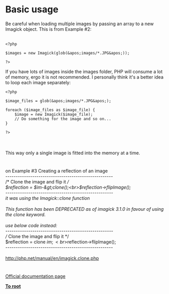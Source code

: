 # Basic usage



Be careful when loading multiple images by passing an array to a new Imagick object. This is from Example #2:<br><br>

```
<?php

$images = new Imagick(glob(&apos;images/*.JPG&apos;));

?>
```


If you have lots of images inside the images folder, PHP will consume a lot of memory, ergo it is not recommended. I personally think it&apos;s a better idea to loop each image separately:



```
<?php

$image_files = glob(&apos;images/*.JPG&apos;);

foreach ($image_files as $image_file) {
    $image = new Imagick($image_file);
    // Do something for the image and so on...
}

?>
```
<br><br>This way only a single image is fitted into the memory at a time.  

#

on Example #3 Creating a reflection of an image<br>----------------------------------------------------<br>/* Clone the image and flip it */<br>$reflection = $im-&gt;clone();<br>$reflection-&gt;flipImage();<br>----------------------------------------------------<br>it was using the Imagick::clone function<br><br>This function has been DEPRECATED as of imagick 3.1.0 in favour of using the clone keyword.<br><br>use below code instead:<br>----------------------------------------------------<br>/* Clone the image and flip it */<br>$reflection = clone $im;<br>$reflection-&gt;flipImage();<br>----------------------------------------------------<br><br>http://php.net/manual/en/imagick.clone.php  

#

[Official documentation page](https://www.php.net/manual/en/imagick.examples-1.php)

**[To root](/README.md)**